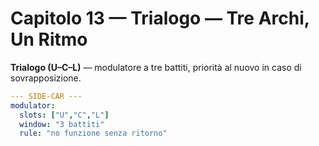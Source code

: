 # Capitolo 13 — Trialogo — Tre Archi, Un Ritmo

**Trialogo (U–C–L)** — modulatore a tre battiti, priorità al nuovo in caso di sovrapposizione.

```yaml
--- SIDE-CAR ---
modulator:
  slots: ["U","C","L"]
  window: "3 battiti"
  rule: "no funzione senza ritorno"
```
